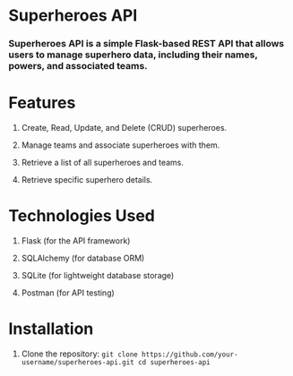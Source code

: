 # Superheroes API

### Superheroes API is a simple Flask-based REST API that allows users to manage superhero data, including their names, powers, and associated teams.

# Features
1. Create, Read, Update, and Delete (CRUD) superheroes.

2. Manage teams and associate superheroes with them.

3. Retrieve a list of all superheroes and teams.

4. Retrieve specific superhero details.

# Technologies Used
1. Flask (for the API framework)

2. SQLAlchemy (for database ORM)

3. SQLite (for lightweight database storage)

4. Postman (for API testing)

# Installation

1. Clone the repository:
`git clone https://github.com/your-username/superheroes-api.git
cd superheroes-api`

